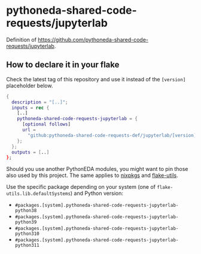 # pythoneda-shared-code-requests/jupyterlab

Definition of <https://github.com/pythoneda-shared-code-requests/jupyterlab>.

## How to declare it in your flake

Check the latest tag of this repository and use it instead of the `[version]` placeholder below.

```nix
{
  description = "[..]";
  inputs = rec {
    [..]
    pythoneda-shared-code-requests-jupyterlab = {
      [optional follows]
      url =
        "github:pythoneda-shared-code-requests-def/jupyterlab/[version]";
    };
  };
  outputs = [..]
};
```

Should you use another PythonEDA modules, you might want to pin those also used by this project. The same applies to [nixpkgs](https://github.com/nixos/nixpkgs "nixpkgs") and [flake-utils](https://github.com/numtide/flake-utils "flake-utils").

Use the specific package depending on your system (one of `flake-utils.lib.defaultSystems`) and Python version:

- `#packages.[system].pythoneda-shared-code-requests-jupyterlab-python38` 
- `#packages.[system].pythoneda-shared-code-requests-jupyterlab-python39` 
- `#packages.[system].pythoneda-shared-code-requests-jupyterlab-python310` 
- `#packages.[system].pythoneda-shared-code-requests-jupyterlab-python311` 
